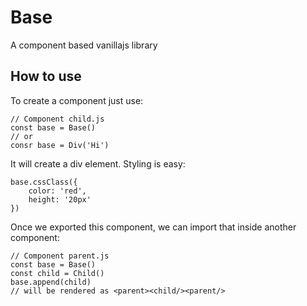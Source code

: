 
<!-- 1 -->
# Base
A component based vanillajs library

## How to use
To create a component just use:

	// Component child.js
    const base = Base()
    // or
    consr base = Div('Hi')

It will create a div element.
Styling is easy:

    base.cssClass({
		color: 'red',
		height: '20px'
	})

Once we exported this component, we can import that inside another component:

    // Component parent.js
    const base = Base()
    const child = Child()
    base.append(child)
    // will be rendered as <parent><child/><parent/>
